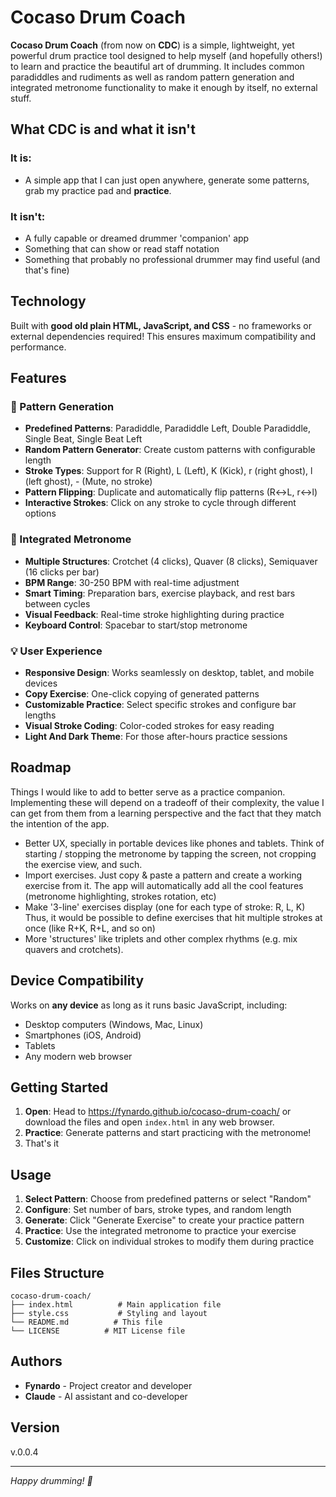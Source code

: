 # Cocaso Drum Coach

**Cocaso Drum Coach** (from now on **CDC**) is a simple, lightweight, yet powerful drum practice tool designed to help myself (and hopefully others!) to learn and practice the beautiful art of drumming. It includes common paradiddles and rudiments as well as random pattern generation and integrated metronome functionality to make it enough by itself, no external stuff.

## What CDC is and what it isn't

### It is:

* A simple app that I can just open anywhere, generate some patterns, grab my practice pad and **practice**.

### It isn't:

* A fully capable or dreamed drummer 'companion' app
* Something that can show or read staff notation
* Something that probably no professional drummer may find useful (and that's fine)

## Technology

Built with **good old plain HTML, JavaScript, and CSS** - no frameworks or external dependencies required! This ensures maximum compatibility and performance.

## Features

### 🥁 Pattern Generation
- **Predefined Patterns**: Paradiddle, Paradiddle Left, Double Paradiddle, Single Beat, Single Beat Left
- **Random Pattern Generator**: Create custom patterns with configurable length
- **Stroke Types**: Support for R (Right), L (Left), K (Kick), r (right ghost), l (left ghost), - (Mute, no stroke)
- **Pattern Flipping**: Duplicate and automatically flip patterns (R↔L, r↔l)
- **Interactive Strokes**: Click on any stroke to cycle through different options

### 🎵 Integrated Metronome
- **Multiple Structures**: Crotchet (4 clicks), Quaver (8 clicks), Semiquaver (16 clicks per bar)
- **BPM Range**: 30-250 BPM with real-time adjustment
- **Smart Timing**: Preparation bars, exercise playback, and rest bars between cycles
- **Visual Feedback**: Real-time stroke highlighting during practice
- **Keyboard Control**: Spacebar to start/stop metronome

### 💡 User Experience
- **Responsive Design**: Works seamlessly on desktop, tablet, and mobile devices
- **Copy Exercise**: One-click copying of generated patterns
- **Customizable Practice**: Select specific strokes and configure bar lengths
- **Visual Stroke Coding**: Color-coded strokes for easy reading
- **Light And Dark Theme**: For those after-hours practice sessions

## Roadmap

Things I would like to add to better serve as a practice companion. Implementing these will depend on a tradeoff of their complexity, the value I can get from them from a learning perspective and the fact that they match the intention of the app.

* Better UX, specially in portable devices like phones and tablets. Think of starting / stopping the metronome by tapping the screen, not cropping the exercise view, and such.
* Import exercises. Just copy & paste a pattern and create a working exercise from it. The app will automatically add all the cool features (metronome highlighting, strokes rotation, etc)
* Make '3-line' exercises display (one for each type of stroke: R, L, K) Thus, it would be possible to define exercises that hit multiple strokes at once (like R+K, R+L, and so on)
* More 'structures' like triplets and other complex rhythms (e.g. mix quavers and crotchets).


## Device Compatibility

Works on **any device** as long as it runs basic JavaScript, including:
- Desktop computers (Windows, Mac, Linux)
- Smartphones (iOS, Android)
- Tablets
- Any modern web browser

## Getting Started

1. **Open**: Head to https://fynardo.github.io/cocaso-drum-coach/ or download the files and open `index.html` in any web browser.
2. **Practice**: Generate patterns and start practicing with the metronome!
3. That's it

## Usage

1. **Select Pattern**: Choose from predefined patterns or select "Random"
2. **Configure**: Set number of bars, stroke types, and random length
3. **Generate**: Click "Generate Exercise" to create your practice pattern
4. **Practice**: Use the integrated metronome to practice your exercise
5. **Customize**: Click on individual strokes to modify them during practice

## Files Structure

```
cocaso-drum-coach/
├── index.html          # Main application file
├── style.css           # Styling and layout
└── README.md          # This file
└── LICENSE          # MIT License file
```

## Authors

- **Fynardo** - Project creator and developer
- **Claude** - AI assistant and co-developer

## Version

v.0.0.4

---

*Happy drumming! 🥁* 
